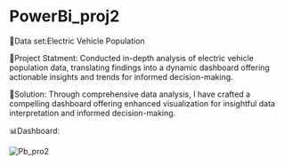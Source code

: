 # PowerBi_proj2

🎫Data set:Electric Vehicle Population

📌Project Statment:
Conducted in-depth analysis of electric vehicle population data, translating findings into a dynamic dashboard offering actionable insights and trends for informed decision-making.

📑Solution:
Through comprehensive data analysis, I have crafted a compelling dashboard offering enhanced visualization for insightful data interpretation and informed decision-making.

📊Dashboard:

![Pb_pro2](https://github.com/154varsha/PowerBi_proj2/assets/147916593/e85c5bf7-d727-45d9-b953-817434150a05)


   
